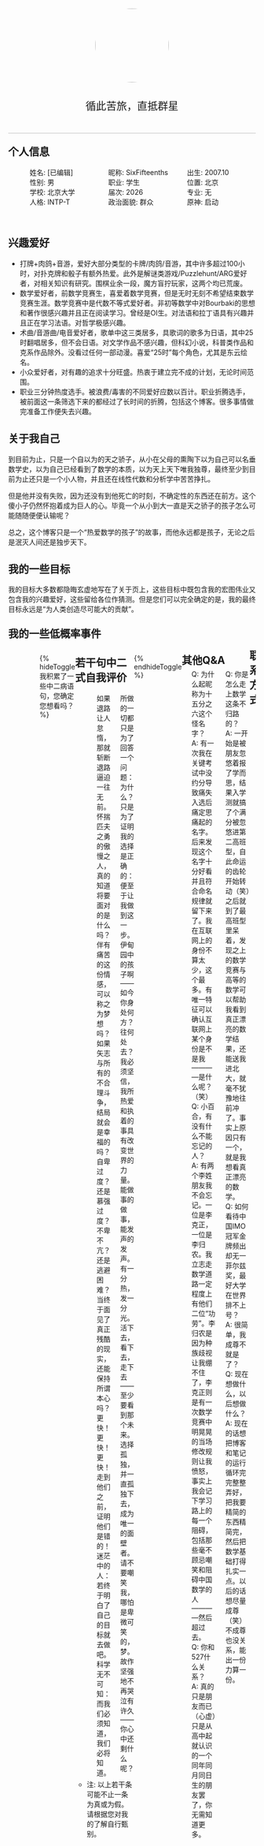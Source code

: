 

<style>
	/* 头像卡片 */
	.author-img {
        position: relative; /* 设置相对定位 */
    }
    
    .author-box {
        text-align: center;
        padding: 20px;
        height: auto;
        border-bottom: 2px solid #ddd;
        font-size: 1.5em;
        /* 分割线 */
    }

    .author-img img {
        border-radius: 50%; /* 显示为圆形 */
        width: 150px; /* 宽度设置 */
        height: 150px; /* 高度保持一致，否则就成椭圆了 */
        margin-bottom: 10px;
    }
    
    /* 文本格式，全局 */
    .content h2 {
        margin-top: 0;
        margin-bottom: 0;
    }
    
    /* 设置每一节宽度，高度，长度等等 */
    .content .column {
		margin-top: 4px;
        margin-bottom: 4px;
        width: 65%;
        margin-left: 20px;
    }
    
    /* 给第一格个人信息进行适配 */
    .content .info-columns {
        margin: 10px 0;
    }

	/* 第一格的个人信息，我使用了表格，为了显示更多信息的同时不空出大部分地方，你们自行选择 */
    .content .row {
        display: flex;
        justify-content: space-between;
    }
    
    /* 每一节通用格式 */
    .section {
        display: flex;
        padding: 10px 0px 10px 0px;
        align-items: center;
        justify-content: space-between;
        border-bottom: none;
        /*margin-top: 20px;*/
        /*margin: 20px 10px 0 10px;*/
        border-radius: 10px;
        /*background-color: white;*/
        height: auto;
        /*box-shadow: 0 2px 4px rgba(0, 0, 0, 0.1);*/
    }
    
    /* 夜间适配，改变背景和相关阴影部分 */
    [data-theme=dark] .section {
        background-color: #2c2c2c;
        box-shadow: 0 2px 4px rgba(0, 0, 0, 0.5);
    }
    
    /* 节内图片所在位置相关格式，这里是因为我开了fancybox，也就是点击预览大图的效果，使图片被一个a所包裹，如果你关了请自行将该内容添加到下面的img中，其他位置对应调整 */
    .section a {
		width: 45%;
		height: 100%;
		transition: transform 0.5s ease; /* 添加过渡效果 */

    }
	
	/* 通用文字部分基础设置 */
    .section .content {
        width: 100%;
        /*margin: 20px 20px;*/
        max-height: 100%;
        overflow: hidden; /* 超出部分不好看，我给隐藏了，看不见也比超出强，不过这个可以通过修改各种宽度高度进行个性适配 */
        text-overflow: ellipsis;
        transition: width 0.5s ease, margin-left 0.3s ease; /* 添加过渡效果 */
    }
    
    /* 窄屏适配 */
    @media (max-width: 870px) {/* 当页面宽度小于870像素时 */
        /* 不显示图片 */
		.section a {
			display: none;
		}
		
		/* 将位置留给文字 */
		.section .content {
			width: 100%;
		}
		/* 高度自己调整，因为窄屏视野没有那么大，部分节窄一点宽一点不影响，但是最小仍然是之前设置的值，这个需要你们自己改 */
		.section {
		    height: auto;
		    min-height: 250px;
		}
		
    }
</style>

<div class="author-box">
    <div class="author-img">
        <img class="no-lightbox" src="/image/avatar.jpg">
    </div>
    <div class="image-dot"></div>
    <p>循此苦旅，直抵群星</p>
</div>

<div class="section">
    <div class="content">
        <div class="info-columns">
            <h2>个人信息</h2>
            <ul>
                <div class="row">
                    <div class="column">
                        <li>姓名: [已编辑]</li>
                        <li>性别: 男</li>
                        <li>学校: 北京大学</li>
                        <li>人格: INTP-T</li>
                    </div>
                    <div class="column">
                        <li>昵称: SixFifteenths</li>
                        <li>职业: 学生</li>
                        <li>届次: 2026</li>
                        <li>政治面貌: 群众</li>
                    </div>
                    <div class="column">
                        <li>出生: 2007.10</li>
                        <li>位置: 北京</li>
                        <li>专业: 无</li>
                        <li>原神: 启动</li>
                    </div>
                </div>
            </ul>
        </div>
    </div>
</div>

## 兴趣爱好
- 打牌+肉鸽+音游，爱好大部分类型的卡牌/肉鸽/音游，其中许多超过100小时，对扑克牌和骰子有额外热爱。此外是解谜类游戏/Puzzlehunt/ARG爱好者，对相关知识有研究。围棋业余一段，魔方盲拧玩家，这两个均已荒废。
- 数学爱好者，前数学竞赛生，喜爱着数学竞赛，但是无时无刻不希望结束数学竞赛生涯。数学竞赛中是代数不等式爱好者。非初等数学中对Bourbaki的思想和著作很感兴趣并且正在阅读学习。曾经是OI生。对法语和拉丁语具有兴趣并且正在学习法语。对哲学极感兴趣。
- 术曲/音游曲/电音爱好者，歌单中这三类居多，具歌词的歌多为日语，其中25时翻唱居多，但不会日语。对文学作品不感兴趣，但科幻小说，科普类作品和克系作品除外。没看过任何一部动漫。喜爱“25时”每个角色，尤其是东云绘名。
- 小众爱好者，对有趣的追求十分旺盛。热衷于建立完不成的计划，无论时间范围。
- 职业三分钟热度选手。被浪费/毒害的不同爱好应数以百计。职业折腾选手，被前面这一条筛选下来的都经过了长时间的折腾，包括这个博客。很多事情做完准备工作便失去兴趣。

## 关于我自己
到目前为止，只是一个自以为的天之骄子，从小在父母的熏陶下以为自己可以名垂数学史，以为自己已经看到了数学的本质，以为天上天下唯我独尊，最终至少到目前为止还只是一个小人物，并且还在线性代数和分析学中苦苦挣扎。

但是他并没有失败，因为还没有到他死亡的时刻，不确定性的东西还在前方。这个傻小子仍然怀抱着成为巨人的心。毕竟一个从小到大一直是天之骄子的孩子怎么可能随随便便认输呢？

总之，这个博客只是一个“热爱数学的孩子”的故事，而他永远都是孩子，无论之后是泯灭人间还是独步天下。

## 我的一些目标
我的目标大多数都隐晦玄虚地写在了关于页上，这些目标中既包含我的宏图伟业又包含我的兴趣爱好，这些留给各位作猜测。但是您们可以完全确定的是，我的最终目标永远是“为人类创造尽可能大的贡献”。

<div class="section">
    <div class="content">
        <h2>我的一些低概率事件</h2>
        <ul>
            <div class="row">
                    <div class="column">
                        <li>北京大学学生: 在全体同龄人中占比0.02%。</li>
                        <li>INTP: 占人类总数的3.3%。</li>
                        <li>双A共患确诊: 在全体成人中占约1%。</li>
                        <li>???: 在全体承认中占比1%。</li>
                        <li>幻????统???: 在全体??中占比??%。</li>
                    </div>
                    <div class="column">

                        <li>Phigros制霸: 在全体Phigros玩家中占比1%。</li>
                        <li>杀戮尖塔全成就: 在全体杀戮尖塔玩家中占比2.5%。</li>
                    </div>
            </div>
            <li>以上事件并不一定互相独立，但是仍然可以初步估计同时满足以上条件的在地球人中只有我一个。</li>
        </ul>
    </div>
</div>

{% hideToggle 我积累了一些中二病语句，您确定您想看吗？ %}


<div class="section">
    <div class="content">
        <h2>若干句中二式自我评价</h2>
        <ul>
            <div class="row">
                <div class="column">            
                    <li>如果退路让人怠惰，那就斩断退路逼迫一往无前。</li>
                    <li>怀揣匹夫之勇的傲慢之人，真的知道将要面对的是什么吗？</li>
                    <li>伴有痛苦的这份情感，可以称之为梦想吗？</li>
                    <li>如果矢志与所有的不合理斗争，结局就会是幸福的吗？</li>
                    <li>自卑过度？还是慕强过度？不卑不亢？还是逃避困难？</li>
                    <li>当终于面见了真正残酷的现实，还能保持所谓本心吗？</li>
                    <li>更快！更快！更快！走到他们之前，证明他们是错的！</li>
                    <li>迷茫中的人：若终于明白了自己的目标就去做吧。</li>
                    <li>科学无不可知：而我们必须知道，我们必将知道。</li>
                </div>
                <div class="column">
                    <li>所做的一切都只是为了回答一个问题：为什么？</li>
                    <li>只是为了证明我的选择是正确的：便至于让我做到这一步。</li>
                    <li>伊甸园中的孩子啊——如今你身处何方？往何处去？</li>
                    <li>我必须坚信，我所热爱和执着的事具有改变世界的力量。</li>
                    <li>能做事的做事，能发声的发声。有一分热，发一分光。</li>
                    <li>活下去，看下去，走下去——至少要看到那个未来。</li>
                    <li>选择孤独，并一直孤独下去，成为唯一的面壁者。</li>
                    <li>请不要嘲笑我，哪怕是卑微可笑的，梦。</li>
                    <li>故作坚强地不再哭泣有许久——你心中还剩什么呢？</li>
                </div>
            </div>
            <li>注: 以上若干条可能不止一条为真或为假。请根据您对我的了解自行甄别。</li>
        </ul>
    </div>
</div>


{% endhideToggle %}


<div class="section">
    <div class="content">
        <h2>其他Q&A</h2>
            <div class="row">
                    <div class="column">
                        <li>Q: 为什么起昵称为十五分之六这个怪名字？</li>
                        <li>A: 有一次我在关键考试中没约分导致痛失入选后痛定思痛起的名字。后来发现这个名字十分好看并且符合命名规律就留下来了。我在互联网上的身份不算太少，这个最多。有唯一特征可以确认互联网上某个身份是不是我————是什么呢？（笑）</li>
                        <li>Q: 小百合，有没有什么不能忘记的人？</li>
                        <li>A: 有两个李姓朋友我不会忘记。一位是李克正，一位是李归农。我立志走数学道路一定程度上有他们二位“功劳”。李归农是因为种族歧视让我绷不住了，李克正则是有一次数学竞赛中明晃晃的当场修改规则让我愤怒，事实上我会记下学习路上的每一个阻碍，包括那些毫不顾忌嘲笑和阻碍中国数学的人————然后超过去。</li>
                        <li>Q: 你和527什么关系？</li>
                        <li>A: 真的只是朋友而已（心虚）只是从高中起就认识的一个同年同月同日生的朋友罢了，你无需知道更多。</li>
                    </div>
                    <div class="column">
                        <li>Q: 你是怎么走上数学这条不归路的？</li>
                        <li>A: 一开始是被朋友忽悠着报了学而思，结果入学测就搞了个满分被忽悠进第二高班型，自此命运的齿轮开始转动（笑）之后就到了最高班型里呆着，发现之上的数学竞赛与高等的数学可以帮助我看到真正漂亮的数学结果，还能送我进北大，就毫不犹豫地往前冲了。事实上原因只有一个，就是我想看真正漂亮的数学。</li>
                        <li>Q: 如何看待中国IMO冠军金牌频出却无一菲尔兹奖，最好大学在世界排不上号？</li>
                        <li>A: 很简单，我成尊不就是了？</li>
                        <li>Q: 现在想做什么，以后想做什么？</li>
                        <li>A: 现在的话想把博客和笔记的运行循环完完整整弄好，把我要精简的东西精简完，然后把数学基础打得扎实一点。以后的话想尽量成尊（笑）不成尊也没关系，能出一份力算一份。</li>
                    </div>
                </div>
    </div>
</div>


## 联系方式
- QQ: 3399155160
- domain mail: admin@infplus.me
- X: shtneetfiFxiS
- 以上这些平台是我所有能告诉您的。

